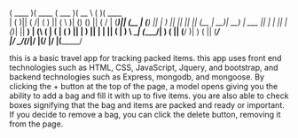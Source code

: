 (  ____ )(  ____ \(  ___  )(  __  \ (       )(  ____ \
| (    )|| (    \/| (   ) || (  \  )| () () || (    \/
| (____)|| (__    | (___) || |   ) || || || || (__
|     __)|  __)   |  ___  || |   | || |(_)| ||  __)
| (\ (   | (      | (   ) || |   ) || |   | || (
| ) \ \__| (____/\| )   ( || (__/  )| )   ( || (____/\
|/   \__/(_______/|/     \|(______/ |/     \|(_______/



this is a basic travel app for tracking packed items. this app uses front end technologies such as HTML, CSS, JavaScript, Jquery, and bootstrap, and backend technologies such as Express, mongodb, and mongoose.
By clicking the + button at the top of the page, a model opens giving you the ability to add a bag and fill it with up to five items. you are also able to check boxes signifying that the bag and items are packed and ready or important.
If you decide to remove a bag, you can click the delete button, removing it from the page.
